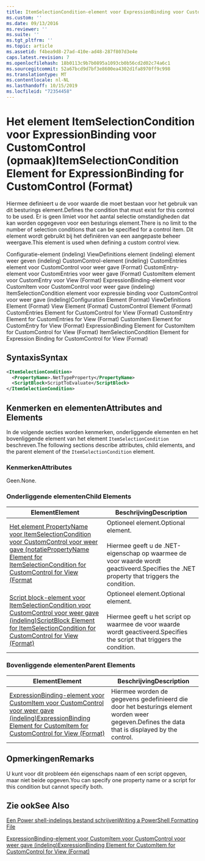 ```yaml
---
title: ItemSelectionCondition-element voor ExpressionBinding voor CustomControl (indeling) | Microsoft Docs
ms.custom: ''
ms.date: 09/13/2016
ms.reviewer: ''
ms.suite: ''
ms.tgt_pltfrm: ''
ms.topic: article
ms.assetid: f4bea9d8-27ad-410e-ad48-287f807d3e4e
caps.latest.revision: 7
ms.openlocfilehash: 18b0113c9b7b0895a1093cb0b56cd2d02c74a6c1
ms.sourcegitcommit: 52a67bcd9d7bf3e8600ea4302d1fa8970ff9c998
ms.translationtype: MT
ms.contentlocale: nl-NL
ms.lasthandoff: 10/15/2019
ms.locfileid: "72354458"
---
```

# <a name="itemselectioncondition-element-for-expressionbinding-for-customcontrol-format"></a><span data-ttu-id="845c1-102">Het element ItemSelectionCondition voor ExpressionBinding voor CustomControl (opmaak)</span><span class="sxs-lookup"><span data-stu-id="845c1-102">ItemSelectionCondition Element for ExpressionBinding for CustomControl (Format)</span></span>

<span data-ttu-id="845c1-103">Hiermee definieert u de voor waarde die moet bestaan voor het gebruik van dit besturings element.</span><span class="sxs-lookup"><span data-stu-id="845c1-103">Defines the condition that must exist for this control to be used.</span></span> <span data-ttu-id="845c1-104">Er is geen limiet voor het aantal selectie omstandigheden dat kan worden opgegeven voor een besturings element.</span><span class="sxs-lookup"><span data-stu-id="845c1-104">There is no limit to the number of selection conditions that can be specified for a control item.</span></span> <span data-ttu-id="845c1-105">Dit element wordt gebruikt bij het definiëren van een aangepaste beheer weergave.</span><span class="sxs-lookup"><span data-stu-id="845c1-105">This element is used when defining a custom control view.</span></span>

<span data-ttu-id="845c1-106">Configuratie-element (indeling) ViewDefinitions element (indeling) element weer geven (indeling) CustomControl-element (indeling) CustomEntries element voor CustomControl voor weer gave (Format) CustomEntry-element voor CustomEntries voor weer gave (Format) CustomItem element voor CustomEntry voor View (Format) ExpressionBinding-element voor CustomItem voor CustomControl voor weer gave (indeling) ItemSelectionCondition element voor expressie binding voor CustomControl voor weer gave (indeling)</span><span class="sxs-lookup"><span data-stu-id="845c1-106">Configuration Element (Format) ViewDefinitions Element (Format) View Element (Format) CustomControl Element (Format) CustomEntries Element for CustomControl for View (Format) CustomEntry Element for CustomEntries for View (Format) CustomItem Element for CustomEntry for View (Format) ExpressionBinding Element for CustomItem for CustomControl for View (Format) ItemSelectionCondition Element for Expression Binding for CustomControl for View (Format)</span></span>

## <a name="syntax"></a><span data-ttu-id="845c1-107">Syntaxis</span><span class="sxs-lookup"><span data-stu-id="845c1-107">Syntax</span></span>

```xml
<ItemSelectionCondition>
  <PropertyName>.NetTypeProperty</PropertyName>
  <ScriptBlock>ScriptToEvaluate</ScriptBlock>
</ItemSelectionCondition>
```

## <a name="attributes-and-elements"></a><span data-ttu-id="845c1-108">Kenmerken en elementen</span><span class="sxs-lookup"><span data-stu-id="845c1-108">Attributes and Elements</span></span>

<span data-ttu-id="845c1-109">In de volgende secties worden kenmerken, onderliggende elementen en het bovenliggende element van het element `ItemSelectionCondition` beschreven.</span><span class="sxs-lookup"><span data-stu-id="845c1-109">The following sections describe attributes, child elements, and the parent element of the `ItemSelectionCondition` element.</span></span>

### <a name="attributes"></a><span data-ttu-id="845c1-110">Kenmerken</span><span class="sxs-lookup"><span data-stu-id="845c1-110">Attributes</span></span>

<span data-ttu-id="845c1-111">Geen.</span><span class="sxs-lookup"><span data-stu-id="845c1-111">None.</span></span>

### <a name="child-elements"></a><span data-ttu-id="845c1-112">Onderliggende elementen</span><span class="sxs-lookup"><span data-stu-id="845c1-112">Child Elements</span></span>

|<span data-ttu-id="845c1-113">Element</span><span class="sxs-lookup"><span data-stu-id="845c1-113">Element</span></span>|<span data-ttu-id="845c1-114">Beschrijving</span><span class="sxs-lookup"><span data-stu-id="845c1-114">Description</span></span>|
|-------------|-----------------|
|[<span data-ttu-id="845c1-115">Het element PropertyName voor ItemSelectionCondition voor CustomControl voor weer gave (notatie</span><span class="sxs-lookup"><span data-stu-id="845c1-115">PropertyName Element for ItemSelectionCondition for CustomControl for View (Format</span></span>](./propertyname-element-for-itemselectioncondition-for-customcontrol-for-view-format.md)|<span data-ttu-id="845c1-116">Optioneel element.</span><span class="sxs-lookup"><span data-stu-id="845c1-116">Optional element.</span></span><br /><br /> <span data-ttu-id="845c1-117">Hiermee geeft u de .NET-eigenschap op waarmee de voor waarde wordt geactiveerd.</span><span class="sxs-lookup"><span data-stu-id="845c1-117">Specifies the .NET property that triggers the condition.</span></span>|
|[<span data-ttu-id="845c1-118">Script block-element voor ItemSelectionCondition voor CustomControl voor weer gave (indeling)</span><span class="sxs-lookup"><span data-stu-id="845c1-118">ScriptBlock Element for ItemSelectionCondition for CustomControl for View (Format)</span></span>](./scriptblock-element-for-itemselectioncondition-for-customcontrol-for-view-format.md)|<span data-ttu-id="845c1-119">Optioneel element.</span><span class="sxs-lookup"><span data-stu-id="845c1-119">Optional element.</span></span><br /><br /> <span data-ttu-id="845c1-120">Hiermee geeft u het script op waarmee de voor waarde wordt geactiveerd.</span><span class="sxs-lookup"><span data-stu-id="845c1-120">Specifies the script that triggers the condition.</span></span>|

### <a name="parent-elements"></a><span data-ttu-id="845c1-121">Bovenliggende elementen</span><span class="sxs-lookup"><span data-stu-id="845c1-121">Parent Elements</span></span>

|<span data-ttu-id="845c1-122">Element</span><span class="sxs-lookup"><span data-stu-id="845c1-122">Element</span></span>|<span data-ttu-id="845c1-123">Beschrijving</span><span class="sxs-lookup"><span data-stu-id="845c1-123">Description</span></span>|
|-------------|-----------------|
|[<span data-ttu-id="845c1-124">ExpressionBinding-element voor CustomItem voor CustomControl voor weer gave (indeling)</span><span class="sxs-lookup"><span data-stu-id="845c1-124">ExpressionBinding Element for CustomItem for CustomControl for View (Format)</span></span>](./expressionbinding-element-for-customitem-for-customcontrol-for-view-format.md)|<span data-ttu-id="845c1-125">Hiermee worden de gegevens gedefinieerd die door het besturings element worden weer gegeven.</span><span class="sxs-lookup"><span data-stu-id="845c1-125">Defines the data that is displayed by the control.</span></span>|

## <a name="remarks"></a><span data-ttu-id="845c1-126">Opmerkingen</span><span class="sxs-lookup"><span data-stu-id="845c1-126">Remarks</span></span>

<span data-ttu-id="845c1-127">U kunt voor dit probleem één eigenschaps naam of een script opgeven, maar niet beide opgeven.</span><span class="sxs-lookup"><span data-stu-id="845c1-127">You can specify one property name or a script for this condition but cannot specify both.</span></span>

## <a name="see-also"></a><span data-ttu-id="845c1-128">Zie ook</span><span class="sxs-lookup"><span data-stu-id="845c1-128">See Also</span></span>

[<span data-ttu-id="845c1-129">Een Power shell-indelings bestand schrijven</span><span class="sxs-lookup"><span data-stu-id="845c1-129">Writing a PowerShell Formatting File</span></span>](./writing-a-powershell-formatting-file.md)

[<span data-ttu-id="845c1-130">ExpressionBinding-element voor CustomItem voor CustomControl voor weer gave (indeling)</span><span class="sxs-lookup"><span data-stu-id="845c1-130">ExpressionBinding Element for CustomItem for CustomControl for View (Format)</span></span>](./expressionbinding-element-for-customitem-for-customcontrol-for-view-format.md)
